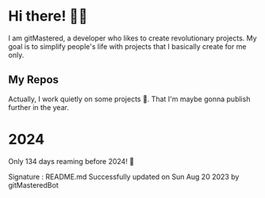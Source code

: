 
# Hi there! 🙋‍♂️
I am gitMastered, a developer who likes to create revolutionary projects.
My goal is to simplify people's life with projects that I basically create for me only.

## My Repos
Actually, I work quietly on some projects 👀. That I'm maybe gonna publish further in the year.

# 2024
Only 134 days reaming before 2024! 🙌

Signature : README.md Successfully updated on Sun Aug 20 2023 by gitMasteredBot

